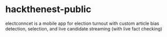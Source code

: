 # hackthenest-public
electconncet is a mobile app for election turnout with custom article bias detection, selection, and live candidate streaming (with live fact checking)

